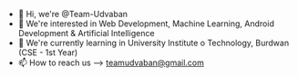 - 👋 Hi, we're @Team-Udvaban
- 👀 We're interested in Web Development, Machine Learning, Android Development & Artificial Intelligence
- 🌱 We're currently learning in University Institute o Technology, Burdwan (CSE - 1st Year)
- 📫 How to reach us --> teamudvaban@gmail.com

<!---
Team-Udvaban/Team-Udvaban is a ✨ special ✨ repository because its `README.md` (this file) appears on your GitHub profile.
You can click the Preview link to take a look at your changes.
--->
